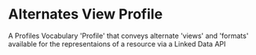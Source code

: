 # Alternates View Profile
A Profiles Vocabulary 'Profile' that conveys alternate 'views' and 'formats' available for the representaions of a resource via a Linked Data API


